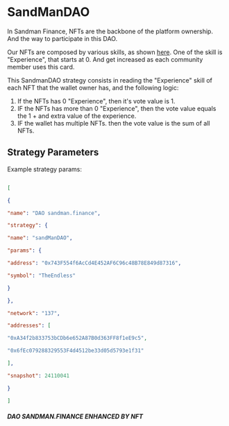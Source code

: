 
# SandManDAO

  In Sandman Finance, NFTs are the backbone of the platform ownership. And the way to participate in this DAO.

Our NFTs are composed by various skills, as shown [here](https://docs.death.sandman.finance/nfts/nft-cards-composition).
One of the skill is "Experience", that starts at 0. And get increased as each community member uses this card.

This SandmanDAO strategy consists in reading the "Experience" skill of each NFT that the wallet owner has, and the following logic:
1. If the NFTs has 0 "Experience", then it's vote value is 1.
2. IF the NFTs has more than 0 "Experience", then the vote value equals the 1 + and extra value of the experience.
3. IF the wallet has multiple NFTs. then the vote value is the sum of all NFTs.


## Strategy Parameters

  

Example strategy params:

  

```json

[

{

"name": "DAO sandman.finance",

"strategy": {

"name": "sandManDAO",

"params": {

"address": "0x743F554f6AcCd4E452AF6C96c48B78E849d87316",

"symbol": "TheEndless"

}

},

"network": "137",

"addresses": [

"0xA34f2b833753bCDb6e652A87B0d363FF8f1eE9c5",

"0x6fEc079288329553F4d4512be33d05d5793e1f31"

],

"snapshot": 24110041

}

]
```

#####  DAO SANDMAN.FINANCE ENHANCED BY NFT